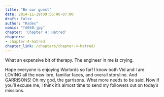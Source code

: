 ```yaml
---
title: "Be our guest"
date: 2014-11-19T09:56:00-07:00
draft: false
author: "Rades"
comic: "fd050.jpg"
chapter: 'Chapter 4: Hatred'
chapters:
- chapter-4-hatred
chapter_link: /chapters/chapter-4-hatred/
---
```


What an expensive bit of therapy. The engineer in me is crying.


Hope everyone is enjoying Warlords so far! I know both Vid and I are LOVING all the new lore, familiar faces, and overall storyline. And GARRISONS! Oh my god, the garrisons. What more needs to be said. Now if you’ll excuse me, I think it’s almost time to send my followers out on today’s missions.

